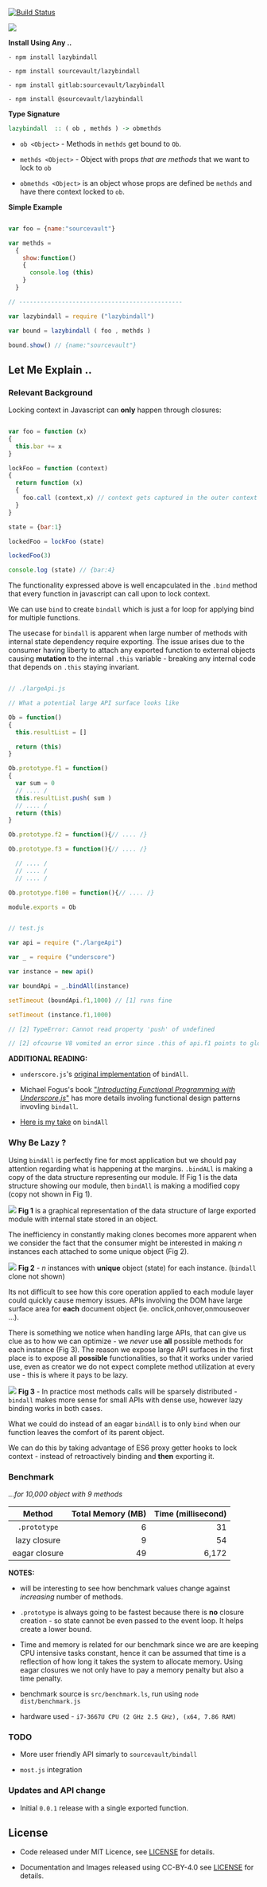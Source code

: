 [![Build Status](https://travis-ci.org/sourcevault/lazybindall.svg?branch=master)](https://travis-ci.org/sourcevault/lazybindall)

![](images/logo.jpg)

**Install Using Any ..**
```
- npm install lazybindall

- npm install sourcevault/lazybindall

- npm install gitlab:sourcevault/lazybindall

- npm install @sourcevault/lazybindall
```

**Type Signature**

```haskell
lazybindall  :: ( ob , methds ) -> obmethds
``` 

-  `ob <Object>`  -  Methods in `methds` get bound to `Ob`.

-  `methds <Object>` - Object with props *that are methods* that we want to lock to `ob`

- `obmethds <Object>` is an object whose props are defined be `methds` and have there context locked to `ob`.

**Simple Example**

```javascript

var foo = {name:"sourcevault"}

var methds = 
  {
    show:function()
    {
      console.log (this)
    }
  }

// ----------------------------------------------

var lazybindall = require ("lazybindall")

var bound = lazybindall ( foo , methds )

bound.show() // {name:"sourcevault"}

```


## Let Me Explain ..

### Relevant Background

Locking context in Javascript can **only** happen through closures:

```javascript

var foo = function (x)
{
  this.bar += x 
}

lockFoo = function (context)
{
  return function (x) 
  {
    foo.call (context,x) // context gets captured in the outer context
  }
}  

state = {bar:1}

lockedFoo = lockFoo (state) 

lockedFoo(3)

console.log (state) // {bar:4}

```

The functionality expressed above is well encapculated in the `.bind` method that every function in javascript can call upon to lock context.

We can use `bind`  to create `bindall` which is just a for loop for applying bind for multiple functions.

The usecase for `bindall` is apparent when large number of methods with  internal state dependency require exporting. The issue arises due to the consumer having liberty to attach any exported function to external objects causing **mutation** to the internal `.this` variable - breaking any internal code that depends on `.this` staying invariant.

```javascript

// ./largeApi.js

// What a potential large API surface looks like 

Ob = function()
{
  this.resultList = [] 

  return (this)
}

Ob.prototype.f1 = function()
{
  var sum = 0
  // .... /
  this.resultList.push( sum )
  // .... /
  return (this)
}

Ob.prototype.f2 = function(){// .... /}

Ob.prototype.f3 = function(){// .... /}

  // .... /
  // .... /
  // .... /

Ob.prototype.f100 = function(){// .... /}

module.exports = Ob

```




```javascript

// test.js

var api = require ("./largeApi")

var _ = require ("underscore")

var instance = new api()

var boundApi = _.bindAll(instance)

setTimeout (boundApi.f1,1000) // [1] runs fine 

setTimeout (instance.f1,1000) 

// [2] TypeError: Cannot read property 'push' of undefined

// [2] ofcourse V8 vomited an error since .this of api.f1 points to global 


```

**ADDITIONAL  READING:**


- `underscore.js`'s [original implementation](https://github.com/jashkenas/underscore/blob/5c237a7c682fb68fd5378203f0bf22dce1624854/underscore.js#L799-L807) of `bindAll`. 

- Michael Fogus's book ["*Introducting Functional Programming with Underscore.js*"](http://shop.oreilly.com/product/0636920028857.do) has more details involing functional design patterns invovling `bindall`. 

- [Here is my take](https://github.com/sourcevault/bindall) on `bindAll`  

### Why Be Lazy ?

Using `bindAll` is perfectly fine for most application but we should pay attention regarding what is happening at the margins. `.bindALl` is making a copy of the data structure representing our module. If Fig 1 is the data structure showing our module, then `bindAll` is making a modified copy  (copy not shown in Fig 1).

![](images/single.jpg)
**Fig 1** is a graphical representation of the data structure of large exported module with internal state stored in an object.

The inefficiency in constantly making clones becomes more apparent when we consider the fact that the consumer might be interested in making *n* instances each attached to some unique object (Fig 2).

![](images/many.jpg)
**Fig 2** - *n* instances with **unique** object (state) for each instance. 
(`bindall` clone not shown)

Its not difficult to see how this core operation applied to each module layer could quickly cause memory issues. APIs involving the DOM have large surface area for **each** document object
(ie. onclick,onhover,onmouseover ...).

There is something we notice when handling large APIs, that can give us clue as to how we can optimize - we *never* use **all** possible methods for each instance (Fig 3). The reason we expose large API surfaces in the first place is to expose all **possible** functionalities, so that it works under varied use, even as creator we do not expect complete method utilization at every use - this is where it pays to be lazy. 

![](images/many2.jpg)
**Fig 3** - In practice most methods calls will be sparsely distributed - `bindall` makes more sense for small APIs with dense use, however lazy binding works in both cases.

What we could do instead of an eagar `bindAll` is to only `bind` when our function leaves the comfort of its parent object. 

We can do this by taking advantage of ES6 proxy getter hooks to lock context - instead of retroactively binding and **then** exporting it.

### Benchmark 

*...for 10,000 object with 9 methods*

|   Method         | Total Memory (MB) | Time (millisecond)  |
|:----------------:|------------------:|--------------------:|
|     `.prototype` |                  6|                   31|
| lazy  closure    |                  9|                   54|
| eagar closure    |                 49|                6,172|

**NOTES:**
- will be interesting to see how benchmark values change against *increasing* number of methods.

- `.prototype` is always going to be fastest because there is **no** closure creation - so state cannot be even passed to the event loop. It helps create a lower bound.

- Time and memory is related for our benchmark since we are are keeping CPU intensive tasks constant, hence it can be assumed that time is a reflection of how long it takes the system to allocate memory. Using eagar closures we not only have to pay a memory penalty but also a time penalty.

- benchmark source is `src/benchmark.ls`, run using `node dist/benchmark.js`

- hardware used - `i7-3667U CPU (2 GHz 2.5 GHz), (x64, 7.86 RAM)`


### TODO

- More user friendly API simarly to `sourcevault/bindall`

- `most.js` integration

### Updates and API change

- Initial `0.0.1` release with a single exported function.

## License
 
- Code released under MIT Licence, see [LICENSE](https://gitlab.com/sourcevault/lazybindall/blob/master/LICENCE) for details.

- Documentation and Images released using CC-BY-4.0 see [LICENSE](https://gitlab.com/sourcevault/lazybindall/blob/master/images/LICENCE) for details.



